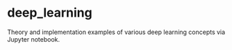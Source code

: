 # deep_learning

Theory and implementation examples of various deep learning concepts via Jupyter notebook.
